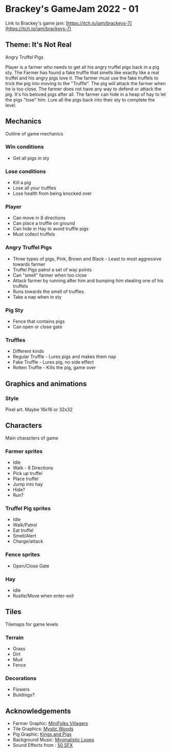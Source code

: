 # Brackey's GameJam 2022 - 01

Link to Brackey's game jam:  [https://itch.io/jam/brackeys-7](https://itch.io/jam/brackeys-7)

## Theme: It's Not Real

Angry Truffel Pigs

Player is a farmer who needs to get all his angry truffel pigs back in a pig sty. The Farmer has found a fake truffle that smells like exactly like a real truffel and his angry pigs love it.
The farmer must use the fake truffels to trick the pig into moving to the "Truffle". The pig will attack the farmer when he is too close. The farmer does not have any way to defend or attack the pig. It's his beloved pigs after all. The farmer can hide in a heap of hay to let the pigs "lose" him.
Lure all the pigs back into their sty to complete the level.

## Mechanics

Outline of game mechanics

### Win conditions

- Get all pigs in sty

### Lose conditions

- Kill a pig
- Lose all your truffles
- Lose health from being knocked over

### Player

- Can move in 8 directions
- Can place a truffle on ground
- Can hide in Hay to avoid truffle pigs
- Must collect truffels

### Angry Truffel Pigs

- Three types of pigs, Pink, Brown and Black - Least to most aggressive towards farmer
- Truffel Pigs patrol a set of way points
- Can "smell" farmer when too close
- Attack farmer by running after him and bumping him stealing one of his truffels
- Runs towards the smell of truffles
- Take a nap when in sty

### Pig Sty

- Fence that contains pigs
- Can open or close gate

### Truffles

- Different kinds
- Regular Truffle - Lures pigs and makes them nap
- Fake Truffle - Lures pig, no side effect
- Rotten Truffle - Kills the pig, game over

## Graphics and animations

### Style

Pixel art. Maybe 16x16 or 32x32

## Characters

Main characters of game

### Farmer sprites

- Idle
- Walk - 8 Directions
- Pick up truffel
- Place truffel
- Jump into hay
- Hide?
- Run?

### Truffel Pig sprites

- Idle
- Walk/Patrol
- Eat truffel
- Smell/Alert
- Charge/attack

### Fence sprites

- Open/Close Gate

### Hay

- Idle
- Rustle/Move when enter-exit

## Tiles

Tilemaps for game levels

### Terrain

- Grass
- Dirt
- Mud
- Fence

### Decorations

- Flowers
- Buildings?

## Acknowledgements

- Farmer Graphic: [MiniFolks Villagers](https://lyaseek.itch.io/minifvillagers)
- Tile Graphics: [Mystic Woods](https://game-endeavor.itch.io/mystic-woods)
- Pig Graphic: [Kings and Pigs](https://pixelfrog-assets.itch.io/kings-and-pigs)
- Background Music: [Minimalistic Loops](https://gooseninja.itch.io/minimalistc-loops)
- Sound Effects from : [50 SFX](https://fallenblood.itch.io/50-sfx)
